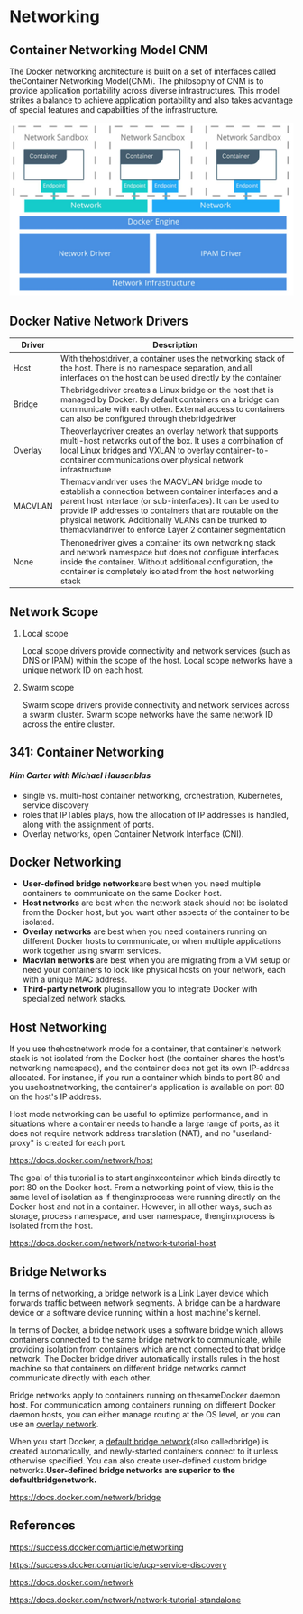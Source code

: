 # Networking

## Container Networking Model CNM

The Docker networking architecture is built on a set of interfaces called theContainer Networking Model(CNM). The philosophy of CNM is to provide application portability across diverse infrastructures. This model strikes a balance to achieve application portability and also takes advantage of special features and capabilities of the infrastructure.

![image](../../media/DevOps-Docker-Networking-image1.jpg)

## Docker Native Network Drivers

| **Driver** | **Description**                                                                                                                                                                                                                                                                                                                                           |
|-----------|-------------------------------------------------------------|
| Host       | With thehostdriver, a container uses the networking stack of the host. There is no namespace separation, and all interfaces on the host can be used directly by the container                                                                                                                                                                           |
| Bridge     | Thebridgedriver creates a Linux bridge on the host that is managed by Docker. By default containers on a bridge can communicate with each other. External access to containers can also be configured through thebridgedriver                                                                                                                         |
| Overlay    | Theoverlaydriver creates an overlay network that supports multi-host networks out of the box. It uses a combination of local Linux bridges and VXLAN to overlay container-to-container communications over physical network infrastructure                                                                                                              |
| MACVLAN    | Themacvlandriver uses the MACVLAN bridge mode to establish a connection between container interfaces and a parent host interface (or sub-interfaces). It can be used to provide IP addresses to containers that are routable on the physical network. Additionally VLANs can be trunked to themacvlandriver to enforce Layer 2 container segmentation |
| None       | Thenonedriver gives a container its own networking stack and network namespace but does not configure interfaces inside the container. Without additional configuration, the container is completely isolated from the host networking stack                                                                                                            |

## Network Scope

1. Local scope

    Local scope drivers provide connectivity and network services (such as DNS or IPAM) within the scope of the host. Local scope networks have a unique network ID on each host.

2. Swarm scope

    Swarm scope drivers provide connectivity and network services across a swarm cluster. Swarm scope networks have the same network ID across the entire cluster.

## 341: Container Networking

#### *Kim Carter with Michael Hausenblas*

- single vs. multi-host container networking, orchestration, Kubernetes, service discovery
- roles that IPTables plays, how the allocation of IP addresses is handled, along with the assignment of ports.
- Overlay networks, open Container Network Interface (CNI).

## Docker Networking

- **User-defined bridge networks**are best when you need multiple containers to communicate on the same Docker host.
- **Host networks** are best when the network stack should not be isolated from the Docker host, but you want other aspects of the container to be isolated.
- **Overlay networks** are best when you need containers running on different Docker hosts to communicate, or when multiple applications work together using swarm services.
- **Macvlan networks** are best when you are migrating from a VM setup or need your containers to look like physical hosts on your network, each with a unique MAC address.
- **Third-party network** pluginsallow you to integrate Docker with specialized network stacks.

## Host Networking

If you use thehostnetwork mode for a container, that container's network stack is not isolated from the Docker host (the container shares the host's networking namespace), and the container does not get its own IP-address allocated. For instance, if you run a container which binds to port 80 and you usehostnetworking, the container's application is available on port 80 on the host's IP address.

Host mode networking can be useful to optimize performance, and in situations where a container needs to handle a large range of ports, as it does not require network address translation (NAT), and no "userland-proxy" is created for each port.

<https://docs.docker.com/network/host>

The goal of this tutorial is to start anginxcontainer which binds directly to port 80 on the Docker host. From a networking point of view, this is the same level of isolation as if thenginxprocess were running directly on the Docker host and not in a container. However, in all other ways, such as storage, process namespace, and user namespace, thenginxprocess is isolated from the host.

<https://docs.docker.com/network/network-tutorial-host>

## Bridge Networks

In terms of networking, a bridge network is a Link Layer device which forwards traffic between network segments. A bridge can be a hardware device or a software device running within a host machine's kernel.

In terms of Docker, a bridge network uses a software bridge which allows containers connected to the same bridge network to communicate, while providing isolation from containers which are not connected to that bridge network. The Docker bridge driver automatically installs rules in the host machine so that containers on different bridge networks cannot communicate directly with each other.

Bridge networks apply to containers running on thesameDocker daemon host. For communication among containers running on different Docker daemon hosts, you can either manage routing at the OS level, or you can use an [overlay network](https://docs.docker.com/network/overlay/).

When you start Docker, a [default bridge network](https://docs.docker.com/network/bridge/#use-the-default-bridge-network)(also calledbridge) is created automatically, and newly-started containers connect to it unless otherwise specified. You can also create user-defined custom bridge networks.**User-defined bridge networks are superior to the defaultbridgenetwork.**

<https://docs.docker.com/network/bridge>

## References

<https://success.docker.com/article/networking>

<https://success.docker.com/article/ucp-service-discovery>

<https://docs.docker.com/network>

<https://docs.docker.com/network/network-tutorial-standalone>
